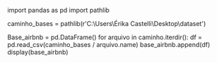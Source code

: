 import pandas as pd
import pathlib

caminho_bases = pathlib(r'C:\Users\Érika Castelli\Desktop\dataset')
                        
Base_airbnb = pd.DataFrame() 
for arquivo in caminho.iterdir():
df = pd.read_csv(caminho_bases / arquivo.name)
base_airbnb.append(df)
display(base_airbnb)
